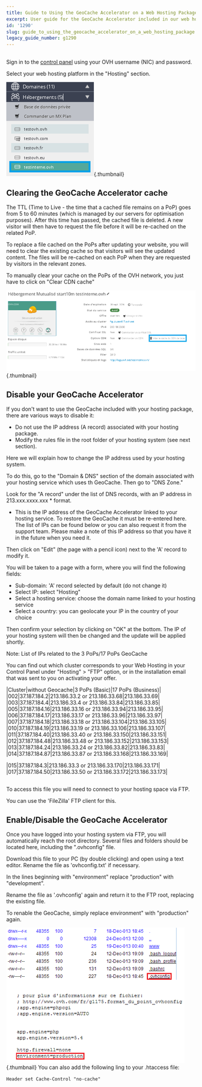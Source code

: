 ```yaml
---
title: Guide to Using the GeoCache Accelerator on a Web Hosting Package
excerpt: User guide for the GeoCache Accelerator included in our web hosting plans
id: '1290'
slug: guide_to_using_the_geocache_accelerator_on_a_web_hosting_package
legacy_guide_number: g1290
---
```



## 
Sign in to the [control panel](https://www.ovh.com/manager/web) using your OVH username (NIC) and password. 

Select your web hosting platform in the "Hosting" section.

![](images/img_2904.jpg){.thumbnail}


## Clearing the GeoCache Accelerator cache
The TTL (Time to Live - the time that a cached file remains on a PoP) goes from 5 to 60 minutes (which is managed by our servers for optimisation purposes). After this time has passed, the cached file is deleted. A new visitor will then have to request the file before it will be re-cached on the related PoP.

To replace a file cached on the PoPs after updating your website, you will need to clear the existing cache so that visitors will see the updated content. The files will be re-cached on each PoP when they are requested by visitors in the relevant zones.

To manually clear your cache on the PoPs of the OVH network, you just have to click on "Clear CDN cache"

![](images/img_2957.jpg){.thumbnail}


## Disable your GeoCache Accelerator
If you don't want to use the GeoCache included with your hosting package, there are various ways to disable it:


- Do not use the IP address (A record) associated with your hosting package. 
- Modify the rules file in the root folder of your hosting system (see next section).


Here we will explain how to change the IP address used by your hosting system.

To do this, go to the "Domain & DNS" section of the domain associated with your hosting service which uses th GeoCache. Then go to "DNS Zone."

Look for the "A record" under the list of DNS records, with an IP address in 213.xxx.xxxx.xxx * format.

* This is the IP address of the GeoCache Accelerator linked to your hosting service. To restore the GeoCache it must be re-entered here. The list of IPs can be found below or you can also request it from the support team.
Please make a note of this IP address so that you have it in the future when you need it.

Then click on "Edit" (the page with a pencil icon) next to the 'A' record to modify it.

You will be taken to a page with a form, where you will find the following fields:


- Sub-domain: 'A' record selected by default (do not change it)
- Select IP: select "Hosting"
- Select a hosting service: choose the domain name linked to your hosting service
- Select a country: you can geolocate your IP in the country of your choice


Then confirm your selection by clicking on "OK" at the bottom. The IP of your hosting system will then be changed and the update will be applied shortly.

Note: List of IPs related to the 3 PoPs/17 PoPs GeoCache

You can find out which cluster corresponds to your Web Hosting in your Control Panel under "Hosting" > "FTP" option, or in the installation email that was sent to you on activating your offer.

|Cluster|without Geocache|3 PoPs (Basic)|17 PoPs (Business)|
|002|37.187.184.2|213.186.33.2 or 213.186.33.68|213.186.33.69|
|003|37.187.184.4|213.186.33.4 or 213.186.33.84|213.186.33.85|
|005|37.187.184.16|213.186.33.16 or 213.186.33.94|213.186.33.95|
|006|37.187.184.17|213.186.33.17 or 213.186.33.96|213.186.33.97|
|007|37.187.184.18|213.186.33.18 or 213.186.33.104|213.186.33.105|
|010|37.187.184.19|213.186.33.19 or 213.186.33.106|213.186.33.107|
|011|37.187.184.40|213.186.33.40 or 213.186.33.150|213.186.33.151|
|012|37.187.184.48|213.186.33.48 or 213.186.33.152|213.186.33.153|
|013|37.187.184.24|213.186.33.24 or 213.186.33.82|213.186.33.83|
|014|37.187.184.87|213.186.33.87 or 213.186.33.168|213.186.33.169|

|015|37.187.184.3|213.186.33.3 or
213.186.33.170|213.186.33.171|
|017|37.187.184.50|213.186.33.50 or 213.186.33.172|213.186.33.173|




## 
To access this file you will need to connect to your hosting space via FTP. 

You can use the 'FileZilla' FTP client for this.


## Enable/Disable the GeoCache Accelerator
Once you have logged into your hosting system via FTP, you will automatically reach the root directory. Several files and folders should be located here, including the ".ovhconfig" file.

Download this file to your PC (by double clicking) and open using a text editor. Rename the file as 'ovhconfig.txt' if necessary.

In the lines beginning with "environment" replace "production" with "development". 

Rename the file as '.ovhconfig' again and return it to the FTP root, replacing the existing file. 

To renable the GeoCache, simply replace environment" with "production" again.

![](images/img_1207.jpg){.thumbnail}
You can also add the following ling to your .htaccess file:

```
Header set Cache-Control "no-cache"
```



